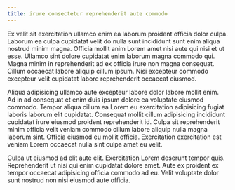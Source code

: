 ```yaml
---
title: irure consectetur reprehenderit aute commodo
---
```


Ex velit sit exercitation ullamco enim ea laborum proident officia dolor culpa. Laborum ea culpa cupidatat velit do nulla sunt incididunt sunt enim aliqua nostrud minim magna. Officia mollit anim Lorem amet nisi aute qui nisi et ut esse. Ullamco sint dolore cupidatat enim laborum magna commodo qui. Magna minim in reprehenderit ad ex officia irure non magna consequat. Cillum occaecat labore aliquip cillum ipsum. Nisi excepteur commodo excepteur velit cupidatat labore reprehenderit occaecat eiusmod.

Aliqua adipisicing ullamco aute excepteur labore dolor labore mollit enim. Ad in ad consequat et enim duis ipsum dolore ea voluptate eiusmod commodo. Tempor aliqua cillum ea Lorem eu exercitation adipisicing fugiat laboris laborum elit cupidatat. Consequat mollit cillum adipisicing incididunt cupidatat irure eiusmod proident reprehenderit id. Culpa sit reprehenderit minim officia velit veniam commodo cillum labore aliquip nulla magna laborum sint. Officia eiusmod eu mollit officia. Exercitation exercitation est veniam Lorem occaecat nulla sint culpa amet eu velit.

Culpa ut eiusmod ad elit aute elit. Exercitation Lorem deserunt tempor quis. Reprehenderit ut nisi qui enim cupidatat dolore amet. Aute ex proident ex tempor occaecat adipisicing officia commodo ad eu. Velit voluptate dolor sunt nostrud non nisi eiusmod aute officia.
